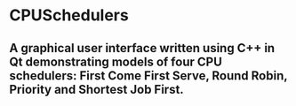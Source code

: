# CPUSchedulers

## A graphical user interface written using C++ in Qt demonstrating models of four CPU schedulers: First Come First Serve, Round Robin, Priority and Shortest Job First.

